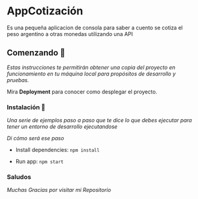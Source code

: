 # AppCotización 

Es una pequeña aplicacion de consola para saber a cuento se cotiza el peso argentino a otras monedas utilizando una API

## Comenzando 🚀

_Estas instrucciones te permitirán obtener una copia del proyecto en funcionamiento en tu máquina local para propósitos de desarrollo y pruebas._

Mira **Deployment** para conocer como desplegar el proyecto.


### Instalación 🔧

_Una serie de ejemplos paso a paso que te dice lo que debes ejecutar para tener un entorno de desarrollo ejecutandose_

_Dí cómo será ese paso_


*  Install dependencies: ```npm install```

*  Run app: ```npm start```

### Saludos

_Muchas Gracias por visitar mi Repositorio_